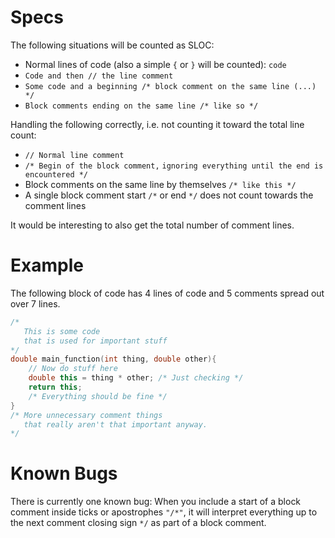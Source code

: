 # Specs

The following situations will be counted as SLOC:

- Normal lines of code (also a simple `{` or `}` will be counted): `code`
- `Code and then // the line comment`
- `Some code and a beginning /* block comment on the same line (...) */`
- `Block comments ending on the same line /* like so */`

Handling the following correctly, i.e. not counting it toward the total line
count:
- `// Normal line comment`
- `/* Begin of the block comment,`
  `ignoring everything until the end is encountered */`
- Block comments on the same line by themselves `/* like this */`
- A single block comment start `/*` or end `*/` does not count towards the
  comment lines

It would be interesting to also get the total number of comment lines.



# Example

The following block of code has 4 lines of code and 5 comments spread out over 7 lines.

```c++
/*
   This is some code
   that is used for important stuff
*/
double main_function(int thing, double other){
    // Now do stuff here
    double this = thing * other; /* Just checking */
    return this;
    /* Everything should be fine */
}
/* More unnecessary comment things
   that really aren't that important anyway.
*/
```

# Known Bugs

There is currently one known bug: When you include a start of a block comment
inside ticks or apostrophes `"/*"`, it will interpret everything up to the next
comment closing sign `*/` as part of a block comment.

